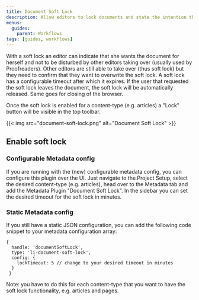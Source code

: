 ```yaml
---
title: Document Soft Lock
description: Allow editors to lock documents and state the intention that they don't want to be disturbed by other editors taking over.
menus:
  guides:
    parent: Workflows
tags: [guides, workflows]
---
```


With a soft lock an editor can indicate that she wants the document for herself and not to be disturbed by other editors taking over (usually used by Proofreaders). Other editors are still able to take over (thus soft lock) but they need to confirm that they want to overwrite the soft lock.
A soft lock has a configurable timeout after which it expires.
If the user that requested the soft lock leaves the document, the soft lock will be automatically released. Same goes for closing of the browser.

Once the soft lock is enabled for a content-type (e.g. articles) a "Lock" button will be visible in the top toolbar.

{{< img src="document-soft-lock.png" alt="Document Soft Lock" >}}

## Enable soft lock

### Configurable Metadata config

If you are running with the (new) configurable metadata config, you can configure this plugin over the UI. Just navigate to the Project Setup, select the desired content-type (e.g. articles), head over to the Metadata tab and add the Metadata Plugin "Document Soft Lock". In the sidebar you can set the desired timeout for the soft lock in minutes.

### Static Metadata config

If you still have a static JSON configuration, you can add the following code snippet to your metadata configuration array:
```
{
  handle: 'documentSoftLock',
  type: 'li-document-soft-lock',
  config: {
    lockTimeout: 5 // change to your desired timeout in minutes
  }
 }
```

Note: you have to do this for each content-type that you want to have the soft lock functionality, e.g. articles and pages.
